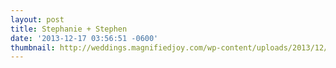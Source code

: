 ```yaml
---
layout: post
title: Stephanie + Stephen
date: '2013-12-17 03:56:51 -0600'
thumbnail: http://weddings.magnifiedjoy.com/wp-content/uploads/2013/12/SS-Blog-002-480x375.jpg
---
```


